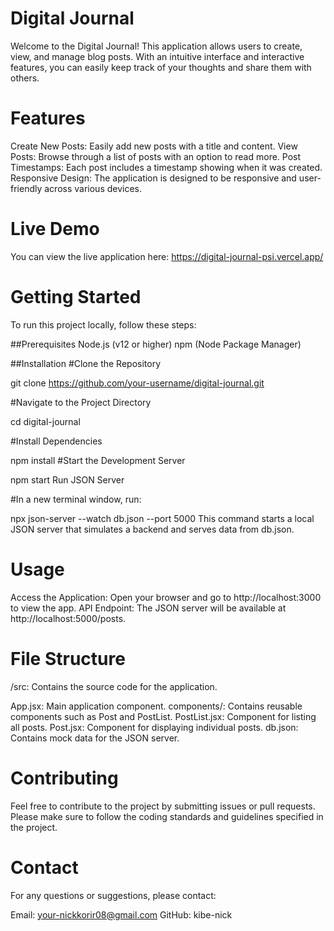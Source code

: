 # Digital Journal
Welcome to the Digital Journal! This application allows users to create, view, and manage blog posts. With an intuitive interface and interactive features, you can easily keep track of your thoughts and share them with others.

# Features
Create New Posts: Easily add new posts with a title and content.
View Posts: Browse through a list of posts with an option to read more.
Post Timestamps: Each post includes a timestamp showing when it was created.
Responsive Design: The application is designed to be responsive and user-friendly across various devices.
# Live Demo
You can view the live application here: 
https://digital-journal-psi.vercel.app/
# Getting Started
To run this project locally, follow these steps:

##Prerequisites
Node.js (v12 or higher)
npm (Node Package Manager)

##Installation
#Clone the Repository

git clone https://github.com/your-username/digital-journal.git

#Navigate to the Project Directory


cd digital-journal

#Install Dependencies

npm install
#Start the Development Server

npm start
Run JSON Server

#In a new terminal window, run:

npx json-server --watch db.json --port 5000
This command starts a local JSON server that simulates a backend and serves data from db.json.

# Usage
Access the Application: Open your browser and go to http://localhost:3000 to view the app.
API Endpoint: The JSON server will be available at http://localhost:5000/posts.
# File Structure
/src: Contains the source code for the application.

App.jsx: Main application component.
components/: Contains reusable components such as Post and PostList.
PostList.jsx: Component for listing all posts.
Post.jsx: Component for displaying individual posts.
db.json: Contains mock data for the JSON server.

# Contributing
Feel free to contribute to the project by submitting issues or pull requests. Please make sure to follow the coding standards and guidelines specified in the project.


# Contact
For any questions or suggestions, please contact:

Email: your-nickkorir08@gmail.com
GitHub: kibe-nick